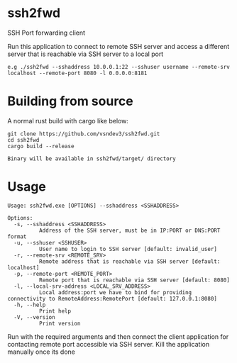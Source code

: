 # ssh2fwd
SSH Port forwarding client

Run this application to connect to remote SSH server and access a different server that is reachable via SSH server to a local port

`
e.g ./ssh2fwd --sshaddress 10.0.0.1:22 --sshuser username --remote-srv localhost --remote-port 8080 -l 0.0.0.0:8181
`
# Building from source
A normal rust build with cargo like below:
```
git clone https://github.com/vsndev3/ssh2fwd.git
cd ssh2fwd
cargo build --release

Binary will be available in ssh2fwd/target/ directory
```

# Usage
```
Usage: ssh2fwd.exe [OPTIONS] --sshaddress <SSHADDRESS>

Options:
  -s, --sshaddress <SSHADDRESS>
          Address of the SSH server, must be in IP:PORT or DNS:PORT format
  -u, --sshuser <SSHUSER>
          User name to login to SSH server [default: invalid_user]
  -r, --remote-srv <REMOTE_SRV>
          Remote address that is reachable via SSH server [default: localhost]
  -p, --remote-port <REMOTE_PORT>
          Remote port that is reachable via SSH server [default: 8080]
  -l, --local-srv-address <LOCAL_SRV_ADDRESS>
          Local address:port we have to bind for providing connectivity to RemoteAddress:RemotePort [default: 127.0.0.1:8080]
  -h, --help
          Print help
  -V, --version
          Print version
```

Run with the required arguments and then connect the client application for contacting remote port accessible via SSH server. Kill the application manually once its done